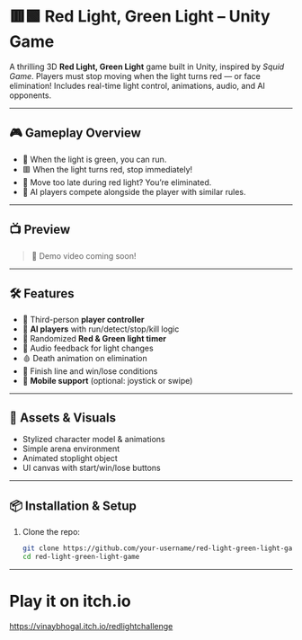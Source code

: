 # 🟥🟩 Red Light, Green Light – Unity Game

A thrilling 3D **Red Light, Green Light** game built in Unity, inspired by *Squid Game*. Players must stop moving when the light turns red — or face elimination! Includes real-time light control, animations, audio, and AI opponents.

---

## 🎮 Gameplay Overview

- 🚦 When the light is green, you can run.
- 🟥 When the light turns red, stop immediately!
- 🎯 Move too late during red light? You’re eliminated.
- 🤖 AI players compete alongside the player with similar rules.

---

## 📺 Preview

> 🎥 Demo video coming soon!

---

## 🛠️ Features

- 👤 Third-person **player controller**
- 🧠 **AI players** with run/detect/stop/kill logic
- 🚦 Randomized **Red & Green light timer**
- 🎵 Audio feedback for light changes
- 🩸 Death animation on elimination
- 🏁 Finish line and win/lose conditions
- 📱 **Mobile support** (optional: joystick or swipe)

---



## 🎨 Assets & Visuals

- Stylized character model & animations
- Simple arena environment
- Animated stoplight object
- UI canvas with start/win/lose buttons

---

## 📦 Installation & Setup

1. Clone the repo:
   ```bash
   git clone https://github.com/your-username/red-light-green-light-game
   cd red-light-green-light-game

---
# Play it on itch.io

https://vinaybhogal.itch.io/redlightchallenge


